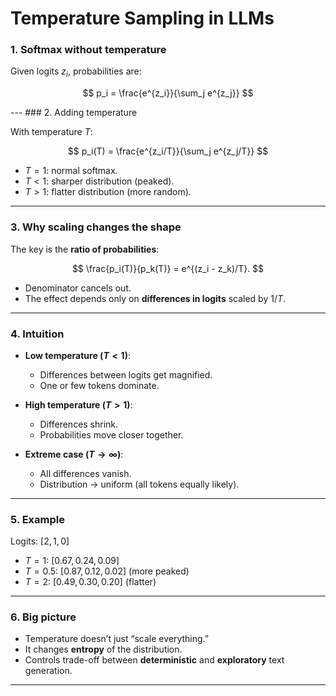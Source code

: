 # Temperature Sampling in LLMs

### 1. Softmax without temperature

Given logits $z_i$, probabilities are:

$$
p_i = \frac{e^{z_i}}{\sum_j e^{z_j}}
$$

--- ### 2. Adding temperature

With temperature $T$:

$$
p_i(T) = \frac{e^{z_i/T}}{\sum_j e^{z_j/T}}
$$

- $T = 1$: normal softmax.
- $T < 1$: sharper distribution (peaked).
- $T > 1$: flatter distribution (more random).

---

### 3. Why scaling changes the shape

The key is the **ratio of probabilities**:

$$
\frac{p_i(T)}{p_k(T)} = e^{(z_i - z_k)/T}.
$$

- Denominator cancels out.
- The effect depends only on **differences in logits** scaled by $1/T$.

---

### 4. Intuition

- **Low temperature ($T < 1$)**:
  - Differences between logits get magnified.
  - One or few tokens dominate.

- **High temperature ($T > 1$)**:
  - Differences shrink.
  - Probabilities move closer together.

- **Extreme case ($T \to \infty$)**:
  - All differences vanish.
  - Distribution → uniform (all tokens equally likely).

---

### 5. Example

Logits: $[2, 1, 0]$

- $T = 1$: $[0.67, 0.24, 0.09]$
- $T = 0.5$: $[0.87, 0.12, 0.02]$ (more peaked)
- $T = 2$: $[0.49, 0.30, 0.20]$ (flatter)

---

### 6. Big picture

- Temperature doesn’t just “scale everything.”
- It changes **entropy** of the distribution.
- Controls trade-off between **deterministic** and **exploratory** text generation.

---
